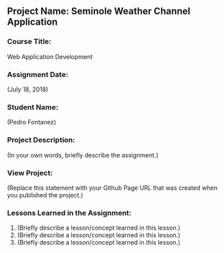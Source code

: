 ## Project Name:  Seminole Weather Channel Application

### Course Title:
Web Application Development

### Assignment Date:  
(July 18, 2018)

### Student Name:  
(Pedro Fontanez)

### Project Description:
(In your own words, briefly describe the assignment.)

### View Project:
(Replace this statement with your Github Page URL that was created when you 
 published the project.)

### Lessons Learned in the Assignment:
1. (Briefly describe a lesson/concept learned in this lesson.)
2. (Briefly describe a lesson/concept learned in this lesson.)
3. (Briefly describe a lesson/concept learned in this lesson.)


